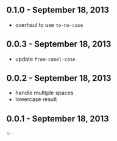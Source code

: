 0.1.0 - September 18, 2013
--------------------------
* overhaul to use `to-no-case`

0.0.3 - September 18, 2013
--------------------------
* update `from-camel-case`

0.0.2 - September 18, 2013
--------------------------
* handle multiple spaces
* lowercase result

0.0.1 - September 18, 2013
--------------------------
:sparkles: